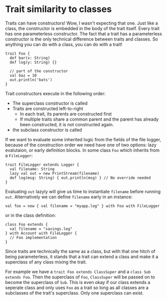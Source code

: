 Trait similarity to classes
=========================
Traits can have constructors! Wow, I wasn't expecting that one. Just like a class, the constructor is embedded in the body of the trait itself. Every trait has one parameterless constructor. The fact that a trait has a parameterless constructor is the only technical difference between traits and classes. So anything you can do with a class, you can do with a trait!

    trait Foo {
      def bar(x: String)
      def log(y: String) {}

      // part of the constructor
      val baz = 10
      out.println('bats')
    }

Trait constructors execute in the following order:

  + The superclass constructor is called
  + Traits are constructed left-to-right
    + In each trait, its parents are constructed first
    + If multiple traits share a common parent and the parent has already been constructed, it is not constructed again.
  + the subclass constructor is called

If we want to evaluate some inherited logic from the fields of the file logger, because of the construction order we need have one of two options: lazy evalutaion, or early definition blocks. In some class `Foo` which inherits from a `FileLogger`:

    trait FileLogger extends Logger {
      val filename: String
      lazy val out = new PrintStream(filename)
      def log(msg: String) { out.println(msg) } // No override needed
    }

Evaluating `out` lazyly will give us time to instantiate `filename` before running `out`. Alternatively we can define `filename` early in an instance:

    val foo = new { val filename = "myapp.log" } with Foo with FileLogger

or in the class definition:

    class Foo extends {
      val filename = "savings.log"
    } with Account with FileLogger {
      // Foo implementation
    }

Since traits are technically the same as a class, but with that one hitch of being parameterless, it stands that a trait can extend a class and make it a superclass of any class mixing the trait.

For example we have a `trait Foo extends ClassSuper` and a `class Sub extends Foo`. Then the superclass of `Foo`, `ClassSuper` will be passed on to become the superclass of `Sub`. This is even okay if our class extends a seperate class and only uses `Foo` as a trait so long as all classes are a subclasses of the trait's superclass. Only one superclass can exist.







